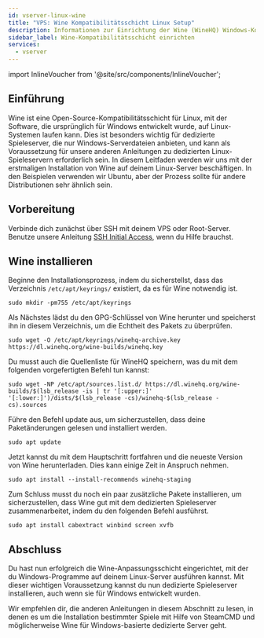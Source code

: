 ```yaml
---
id: vserver-linux-wine
title: "VPS: Wine Kompatibilitätsschicht Linux Setup"
description: Informationen zur Einrichtung der Wine (WineHQ) Windows-Kompatibilitätsschicht auf einem Linux VPS von ZAP-Hosting - ZAP-Hosting.com Dokumentation
sidebar_label: Wine-Kompatibilitätsschicht einrichten
services:
  - vserver
---
```


import InlineVoucher from '@site/src/components/InlineVoucher';

## Einführung

Wine ist eine Open-Source-Kompatibilitätsschicht für Linux, mit der Software, die ursprünglich für Windows entwickelt wurde, auf Linux-Systemen laufen kann. Dies ist besonders wichtig für dedizierte Spieleserver, die nur Windows-Serverdateien anbieten, und kann als Voraussetzung für unsere anderen Anleitungen zu dedizierten Linux-Spieleservern erforderlich sein. In diesem Leitfaden werden wir uns mit der erstmaligen Installation von Wine auf deinem Linux-Server beschäftigen. In den Beispielen verwenden wir Ubuntu, aber der Prozess sollte für andere Distributionen sehr ähnlich sein.

<InlineVoucher />

## Vorbereitung

Verbinde dich zunächst über SSH mit deinem VPS oder Root-Server. Benutze unsere Anleitung [SSH Initial Access](vserver-linux-ssh.md), wenn du Hilfe brauchst.

## Wine installieren

Beginne den Installationsprozess, indem du sicherstellst, dass das Verzeichnis `/etc/apt/keyrings/` existiert, da es für Wine notwendig ist.
```
sudo mkdir -pm755 /etc/apt/keyrings
```

Als Nächstes lädst du den GPG-Schlüssel von Wine herunter und speicherst ihn in diesem Verzeichnis, um die Echtheit des Pakets zu überprüfen.
```
sudo wget -O /etc/apt/keyrings/winehq-archive.key https://dl.winehq.org/wine-builds/winehq.key
```

Du musst auch die Quellenliste für WineHQ speichern, was du mit dem folgenden vorgefertigten Befehl tun kannst:
```
sudo wget -NP /etc/apt/sources.list.d/ https://dl.winehq.org/wine-builds/$(lsb_release -is | tr '[:upper:]' '[:lower:]')/dists/$(lsb_release -cs)/winehq-$(lsb_release -cs).sources
```

Führe den Befehl update aus, um sicherzustellen, dass deine Paketänderungen gelesen und installiert werden.
```
sudo apt update
```

Jetzt kannst du mit dem Hauptschritt fortfahren und die neueste Version von Wine herunterladen. Dies kann einige Zeit in Anspruch nehmen.
```
sudo apt install --install-recommends winehq-staging
```

Zum Schluss musst du noch ein paar zusätzliche Pakete installieren, um sicherzustellen, dass Wine gut mit dem dedizierten Spieleserver zusammenarbeitet, indem du den folgenden Befehl ausführst.
```
sudo apt install cabextract winbind screen xvfb
```

## Abschluss

Du hast nun erfolgreich die Wine-Anpassungsschicht eingerichtet, mit der du Windows-Programme auf deinem Linux-Server ausführen kannst. Mit dieser wichtigen Voraussetzung kannst du nun dedizierte Spieleserver installieren, auch wenn sie für Windows entwickelt wurden.

Wir empfehlen dir, die anderen Anleitungen in diesem Abschnitt zu lesen, in denen es um die Installation bestimmter Spiele mit Hilfe von SteamCMD und möglicherweise Wine für Windows-basierte dedizierte Server geht.